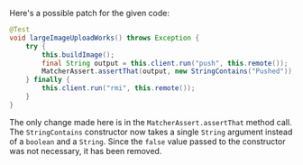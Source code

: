 Here's a possible patch for the given code:

```java
@Test
void largeImageUploadWorks() throws Exception {
    try {
        this.buildImage();
        final String output = this.client.run("push", this.remote());
        MatcherAssert.assertThat(output, new StringContains("Pushed"));
    } finally {
        this.client.run("rmi", this.remote());
    }
}
```

The only change made here is in the `MatcherAssert.assertThat` method call. The `StringContains` constructor now takes a single `String` argument instead of a `boolean` and a `String`. Since the `false` value passed to the constructor was not necessary, it has been removed.